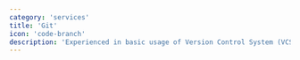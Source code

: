 ```yaml
---
category: 'services'
title: 'Git'
icon: 'code-branch'
description: 'Experienced in basic usage of Version Control System (VCS) or Git. Published all my projects on Github to make it opensource and accessible for everyone.'
---
```

